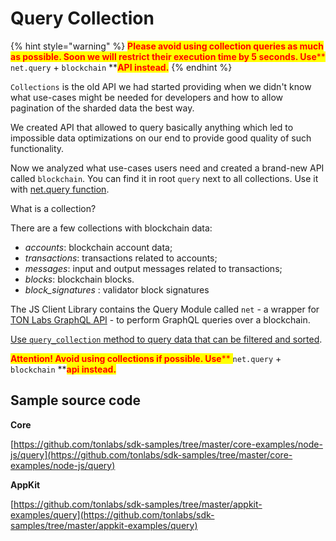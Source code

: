 # Query Collection

{% hint style="warning" %}
<mark style="color:red;">**Please avoid using collection queries as much as possible. Soon we will restrict their execution time by 5 seconds. Use**</mark><mark style="color:red;">** **</mark><mark style="color:red;">**`net.query`**</mark><mark style="color:red;">** **</mark><mark style="color:red;">**+**</mark><mark style="color:red;">** **</mark><mark style="color:red;">**`blockchain`**</mark><mark style="color:red;">** **</mark><mark style="color:red;">**API  instead.**</mark>&#x20;
{% endhint %}

`Collections` is the old API we had started providing when we didn't know what use-cases might be needed for developers and how to allow pagination of the sharded data the best way.&#x20;

We created API that allowed to query basically anything which led to impossible data optimizations on our end to provide good quality of such functionality.

Now we analyzed what use-cases users need and created a brand-new API called `blockchain`. You can find it in root `query` next to all collections. Use it with [net.query function](raw\_query.md).&#x20;

What is a collection?

There are a few collections with blockchain data:

* _accounts_: blockchain account data;
* _transactions_: transactions related to accounts;
* _messages_: input and output messages related to transactions;
* _blocks_: blockchain blocks.
* _block\_signatures_ : validator block signatures

The JS Client Library contains the Query Module called `net` - a wrapper for [TON Labs GraphQL API](../../reference/ton-os-api/) - to perform GraphQL queries over a blockchain.

[Use `query_collection` method to query data that can be filtered and sorted](../../reference/types-and-methods/mod\_net.md#query\_collection).

<mark style="color:red;">**Attention! Avoid using collections if possible. Use**</mark><mark style="color:red;">** **</mark><mark style="color:red;">**`net.query`**</mark><mark style="color:red;">** **</mark><mark style="color:red;">**+**</mark><mark style="color:red;">** **</mark><mark style="color:red;">**`blockchain`**</mark><mark style="color:red;">** **</mark><mark style="color:red;">**api instead.**</mark>

## Sample source code

**Core**

[https://github.com/tonlabs/sdk-samples/tree/master/core-examples/node-js/query](https://github.com/tonlabs/sdk-samples/tree/master/core-examples/node-js/query)

**AppKit**

[https://github.com/tonlabs/sdk-samples/tree/master/appkit-examples/query](https://github.com/tonlabs/sdk-samples/tree/master/appkit-examples/query)
